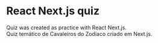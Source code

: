 # React Next.js quiz

Quiz was created as practice with React Next.js. <br />
Quiz temático de Cavaleiros do Zodíaco criado em Next.js. 
